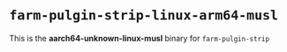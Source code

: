 # `farm-pulgin-strip-linux-arm64-musl`

This is the **aarch64-unknown-linux-musl** binary for `farm-pulgin-strip`
